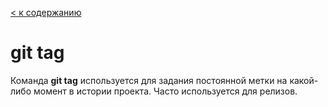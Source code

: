 [< к содержанию](/readme.md)

# git tag

Команда **git tag** используется для задания постоянной метки на какой-либо момент в истории проекта. Часто используется для релизов.

